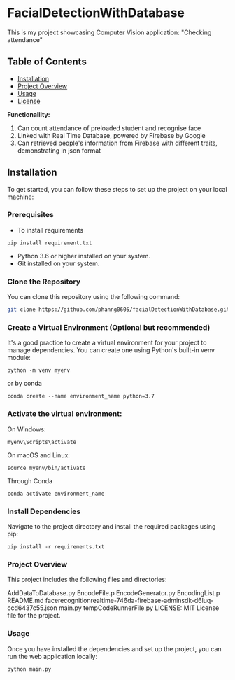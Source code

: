 # FacialDetectionWithDatabase
This is my project showcasing Computer Vision application: "Checking attendance"

## Table of Contents

- [Installation](#installation)
- [Project Overview](#project-overview)
- [Usage](#usage)
- [License](#license)

**Functionaility:**
1. Can count attendance of preloaded student and recognise face
2. Linked with Real Time Database, powered by Firebase by Google
3. Can retrieved people's information from Firebase with different traits, demonstrating in json format

## Installation

To get started, you can follow these steps to set up the project on your local machine:

### Prerequisites
- To install requirements
```
pip install requirement.txt
```
- Python 3.6 or higher installed on your system.
- Git installed on your system.

### Clone the Repository

You can clone this repository using the following command:

```bash
git clone https://github.com/phanng0605/facialDetectionWithDatabase.git
```

### Create a Virtual Environment (Optional but recommended)
It's a good practice to create a virtual environment for your project to manage dependencies. You can create one using Python's built-in venv module:
```
python -m venv myenv
```
or by conda 
```
conda create --name environment_name python=3.7
```

### Activate the virtual environment:

On Windows:
```
myenv\Scripts\activate
```

On macOS and Linux:
```
source myenv/bin/activate
```

Through Conda
```
conda activate environment_name
```
### Install Dependencies
Navigate to the project directory and install the required packages using pip:
```
pip install -r requirements.txt
```

### Project Overview
This project includes the following files and directories:

AddDataToDatabase.py
EncodeFile.p
EncodeGenerator.py
EncodingList.p
README.md
facerecognitionrealtime-746da-firebase-adminsdk-d6luq-ccd6437c55.json
main.py
tempCodeRunnerFile.py
LICENSE: MIT License file for the project.

### Usage
Once you have installed the dependencies and set up the project, you can run the web application locally:
```
python main.py
```


